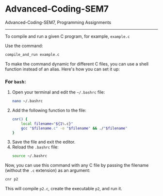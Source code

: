# Advanced-Coding-SEM7

Advanced-Coding-SEM7, Programming Assignments

---

To compile and run a given C program, for example, `example.c`

Use the command:

```bash
compile_and_run example.c
```

To make the command dynamic for different C files, you can use a shell function instead of an alias. Here's how you can set it up:

### For `bash`:

1. Open your terminal and edit the `~/.bashrc` file:
   ```bash
   nano ~/.bashrc
   ```
2. Add the following function to the file:
   ```bash
   cnr() {
       local filename="${1%.c}"
       gcc "$filename.c" -o "$filename" && ./"$filename"
   }
   ```
3. Save the file and exit the editor.
4. Reload the `.bashrc` file:
   ```bash
   source ~/.bashrc
   ```

Now, you can use this command with any C file by passing the filename (without the `.c` extension) as an argument:

```bash
cnr p2
```

This will compile `p2.c`, create the executable `p2`, and run it.
